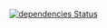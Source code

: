 [![dependencies Status](https://david-dm.org/giotramu/ts-react-scaffold/status.svg?style=flat-square)](https://david-dm.org/giotramu/ts-react-scaffold)
